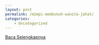 ```yaml
---
layout: post
permalink: /mimpi-membunuh-wanita-jahat/
categories:
    - Uncategorized
---
```


[Baca Selengkapnya](/08)